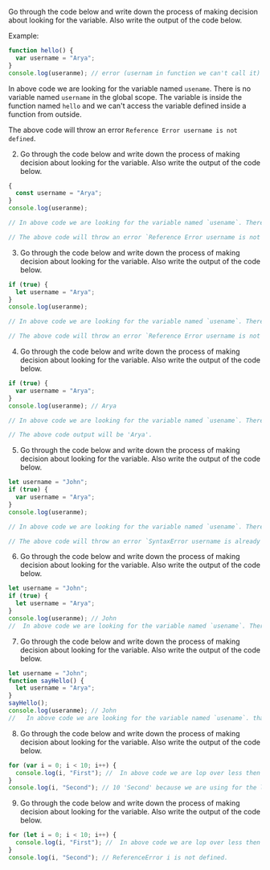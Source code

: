 Go through the code below and write down the process of making decision about looking for the variable. Also write the output of the code below.

Example:

```js
function hello() {
  var username = "Arya";
}
console.log(useranme); // error (usernam in function we can't call it)
```

In above code we are looking for the variable named `usename`. There is no variable named `username` in the global scope. The variable is inside the function named `hello` and we can't access the variable defined inside a function from outside.

The above code will throw an error `Reference Error username is not defined`.

2. Go through the code below and write down the process of making decision about looking for the variable. Also write the output of the code below.

```js
{
  const username = "Arya";
}
console.log(useranme);

// In above code we are looking for the variable named `usename`. There is no variable named `username` in the global scope. The variable is inside the block scope and we can't access the variable defined inside a block from outside.

// The above code will throw an error `Reference Error username is not defined`.
```

3. Go through the code below and write down the process of making decision about looking for the variable. Also write the output of the code below.

```js
if (true) {
  let username = "Arya";
}
console.log(useranme);

// In above code we are looking for the variable named `usename`. There is no variab  le named `username` in the global scope. The variable is inside the block scope and we can't access the variable defined inside a block from outside.

// The above code will throw an error `Reference Error username is not defined`.
```

4. Go through the code below and write down the process of making decision about looking for the variable. Also write the output of the code below.

```js
if (true) {
  var username = "Arya";
}
console.log(useranme); // Arya

// In above code we are looking for the variable named `usename`. There is variable named `username` in the global scope because var is not block . The variable is inside the block scope and we can access the variable defined inside a block from outside.

// The above code output will be 'Arya'.
```

5. Go through the code below and write down the process of making decision about looking for the variable. Also write the output of the code below.

```js
let username = "John";
if (true) {
  var username = "Arya";
}
console.log(useranme);

// In above code we are looking for the variable named `usename`. There is two times it is define so that's why it show error (var is not a block level so both are globle scope with same name ).

// The above code will throw an error `SyntaxError username is already beeb declared`.
```

6. Go through the code below and write down the process of making decision about looking for the variable. Also write the output of the code below.

```js
let username = "John";
if (true) {
  let username = "Arya";
}
console.log(useranme); // John
//  In above code we are looking for the variable named `usename`. There are both variable in diffrent socpe so  we can access it.
```

7. Go through the code below and write down the process of making decision about looking for the variable. Also write the output of the code below.

```js
let username = "John";
function sayHello() {
  let username = "Arya";
}
sayHello();
console.log(useranme); // John
//   In above code we are looking for the variable named `usename`. that is define outside the funtion. so after function exicution cosole.log give use output.
```

8. Go through the code below and write down the process of making decision about looking for the variable. Also write the output of the code below.

```js
for (var i = 0; i < 10; i++) {
  console.log(i, "First"); //  In above code we are lop over less then ten so it will give the output with 0 to 9 with "First".
}
console.log(i, "Second"); // 10 'Second' because we are using for the loop var the is not block scope so it can access by lop.
```

9. Go through the code below and write down the process of making decision about looking for the variable. Also write the output of the code below.

```js
for (let i = 0; i < 10; i++) {
  console.log(i, "First"); //  In above code we are lop over less then ten so it will give the output with 0 to 9 with "First".
}
console.log(i, "Second"); // ReferenceError i is not defined.
```
